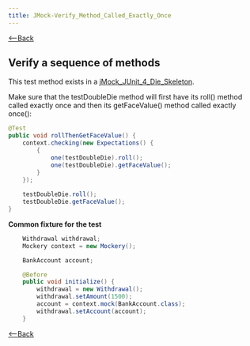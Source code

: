 ```yaml
---
title: JMock-Verify_Method_Called_Exactly_Once
---
```

[<--Back]({{site.pagesurl}}/TDD_Example_Catalog)

## Verify a sequence of methods
This test method exists in a [jMock_JUnit_4_Die_Skeleton]({{site.pagesurl}}/jMock_JUnit_4_Die_Skeleton).

Make sure that the testDoubleDie method will first have its roll() method called exactly once and then its getFaceValue() method called exactly once():

```java
@Test
public void rollThenGetFaceValue() {
    context.checking(new Expectations() {
        {
            one(testDoubleDie).roll();
            one(testDoubleDie).getFaceValue();
        }
    });
    
    testDoubleDie.roll();
    testDoubleDie.getFaceValue();
}
```

**Common fixture for the test**
```java
    Withdrawal withdrawal;
    Mockery context = new Mockery();

    BankAccount account;

    @Before
    public void initialize() {
        withdrawal = new Withdrawal();
        withdrawal.setAmount(1500);
        account = context.mock(BankAccount.class);
        withdrawal.setAccount(account);
    }
```

[<--Back]({{site.pagesurl}}/TDD_Example_Catalog)

